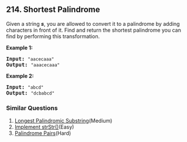 ## 214. Shortest Palindrome

<p>Given a string <em><b>s</b></em>, you are allowed to convert it to a palindrome by adding characters in front of it. Find and return the shortest palindrome you can find by performing this transformation.</p>

<p><strong>Example 1:</strong></p>

<pre>
<strong>Input: </strong><code>&quot;aacecaaa&quot;</code>
<strong>Output:</strong> <code>&quot;aaacecaaa&quot;</code>
</pre>

<p><strong>Example 2:</strong></p>

<pre>
<strong>Input: </strong><code>&quot;abcd&quot;</code>
<strong>Output:</strong> <code>&quot;dcbabcd&quot;</code></pre>

### Similar Questions
  1. [Longest Palindromic Substring](https://github.com/openset/leetcode/tree/master/solution/longest-palindromic-substring)(Medium)
  1. [Implement strStr()](https://github.com/openset/leetcode/tree/master/solution/implement-strstr)(Easy)
  1. [Palindrome Pairs](https://github.com/openset/leetcode/tree/master/solution/palindrome-pairs)(Hard)
